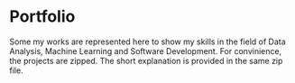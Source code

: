# Portfolio
Some my works are represented here to show my skills in the field of Data Analysis, Machine Learning and Software Development.
For convinience, the projects are zipped.
The short explanation is provided in the same zip file.
